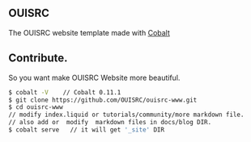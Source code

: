 ## OUISRC
The OUISRC website template made with [Cobalt](https://cobalt-org.github.io/)


## Contribute.
So you want make OUISRC Website more beautiful.
```bash
$ cobalt -V    // Cobalt 0.11.1
$ git clone https://github.com/OUISRC/ouisrc-www.git
$ cd ouisrc-www
// modify index.liquid or tutorials/community/more markdown file.
// also add or  modify  markdown files in docs/blog DIR.
$ cobalt serve   // it will get '_site' DIR
```